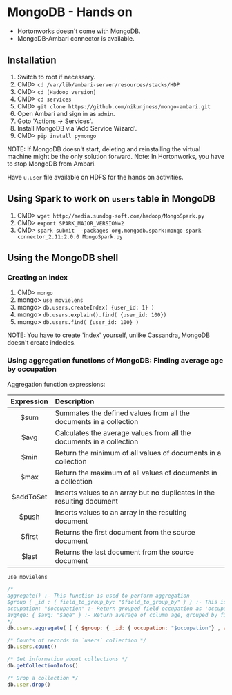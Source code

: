 # MongoDB - Hands on

- Hortonworks doesn't come with MongoDB.
- MongoDB-Ambari connector is available.

## Installation

1. Switch to root if necessary.
2. CMD> `cd /var/lib/ambari-server/resources/stacks/HDP`
3. CMD> `cd [Hadoop version]` <!-- [Hadoop version] is supposed to be the one that you have installed, in this case it is 2.5 -->
4. CMD> `cd services`
5. CMD> `git clone https://github.com/nikunjness/mongo-ambari.git`
6. Open Ambari and sign in as `admin`.
7. Goto 'Actions -> Services'.
8. Install MongoDB via 'Add Service Wizard'.
9. CMD> `pip install pymongo`

NOTE: If MongoDB doesn't start, deleting and reinstalling the virtual machine might be the only solution forward.
Note: In Hortonworks, you have to stop MongoDB from Ambari.

Have `u.user` file available on HDFS for the hands on activities.

## Using Spark to work on `users` table in MongoDB

1. CMD> `wget http://media.sundog-soft.com/hadoop/MongoSpark.py`
2. CMD> `export SPARK_MAJOR_VERSION=2` <!-- Only necessary when SPARK_MAJOR_VERSION is set to 1 i.e. Hortonworks Sandbox etc. -->
3. CMD> `spark-submit --packages org.mongodb.spark:mongo-spark-connector_2.11:2.0.0 MongoSpark.py` <!-- mongo-spark-connector_2.11:2.0.0 / 2.11 is Scala version and 2.0.0 is Spark Version, fix them accordingly.-->

## Using the MongoDB shell

### Creating an index

1. CMD> `mongo`
2. mongo> `use movielens`
3. mongo> `db.users.createIndex( {user_id: 1} )` <!-- createIndex( {col1: -1|1, col2: -1|1} ) | col1: column that you want to index, -1|1 for DESC or ASC -->
4. mongo> `db.users.explain().find( {user_id: 100})` <!-- explain() | Shows what it's going to do. -->
5. mongo> `db.users.find( {user_id: 100} )` <!-- find() | Shows the record with user_id equals to 100 -->

NOTE: You have to create 'index' yourself, unlike Cassandra, MongoDB doesn't create indecies.

### Using aggregation functions of MongoDB: Finding average age by occupation

Aggregation function expressions:

|Expression | Description                                                           |
|:---------:|:----------------------------------------------------------------------|
|$sum       | Summates the defined values from all the documents in a collection    |
|$avg       | Calculates the average values from all the documents in a collection  |
|$min       | Return the minimum of all values of documents in a collection         |
|$max       | Return the maximum of all values of documents in a collection         |
|$addToSet  | Inserts values to an array but no duplicates in the resulting document|
|$push      | Inserts values to an array in the resulting document                  |
|$first     | Returns the first document from the source document                   |
|$last      | Returns the last document from the source document                    |

```mjs
use movielens

/*
aggregate() :- This function is used to perform aggregation
$group { _id : { field_to_group_by: "$field_to_group_by" } } :- This is a GROUP BY function.
occupation: "$occupation" :- Return grouped field occupation as 'occupation'.
avgAge: { $avg: "$age" } :- Return average of column age, grouped by field occupation as 'avgAge'.
*/
db.users.aggregate( [ { $group: { _id: { occupation: "$occupation"} , avgAge: { $avg: "$age" } } } ] )

/* Counts of records in `users` collection */
db.users.count()

/* Get information about collections */
db.getCollectionInfos()

/* Drop a collection */
db.user.drop()
```
